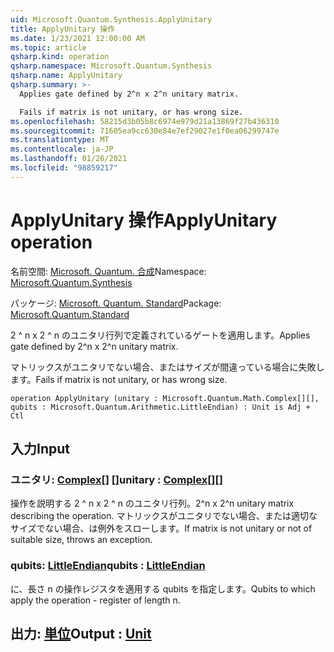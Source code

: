 ```yaml
---
uid: Microsoft.Quantum.Synthesis.ApplyUnitary
title: ApplyUnitary 操作
ms.date: 1/23/2021 12:00:00 AM
ms.topic: article
qsharp.kind: operation
qsharp.namespace: Microsoft.Quantum.Synthesis
qsharp.name: ApplyUnitary
qsharp.summary: >-
  Applies gate defined by 2^n x 2^n unitary matrix.

  Fails if matrix is not unitary, or has wrong size.
ms.openlocfilehash: 58215d3b05b8c6974e979d21a13869f27b436310
ms.sourcegitcommit: 71605ea9cc630e84e7ef29027e1f0ea06299747e
ms.translationtype: MT
ms.contentlocale: ja-JP
ms.lasthandoff: 01/26/2021
ms.locfileid: "98859217"
---
```

# <a name="applyunitary-operation"></a><span data-ttu-id="8ebd4-102">ApplyUnitary 操作</span><span class="sxs-lookup"><span data-stu-id="8ebd4-102">ApplyUnitary operation</span></span>

<span data-ttu-id="8ebd4-103">名前空間: [Microsoft. Quantum. 合成](xref:Microsoft.Quantum.Synthesis)</span><span class="sxs-lookup"><span data-stu-id="8ebd4-103">Namespace: [Microsoft.Quantum.Synthesis](xref:Microsoft.Quantum.Synthesis)</span></span>

<span data-ttu-id="8ebd4-104">パッケージ: [Microsoft. Quantum. Standard](https://nuget.org/packages/Microsoft.Quantum.Standard)</span><span class="sxs-lookup"><span data-stu-id="8ebd4-104">Package: [Microsoft.Quantum.Standard](https://nuget.org/packages/Microsoft.Quantum.Standard)</span></span>


<span data-ttu-id="8ebd4-105">2 ^ n x 2 ^ n のユニタリ行列で定義されているゲートを適用します。</span><span class="sxs-lookup"><span data-stu-id="8ebd4-105">Applies gate defined by 2^n x 2^n unitary matrix.</span></span>

<span data-ttu-id="8ebd4-106">マトリックスがユニタリでない場合、またはサイズが間違っている場合に失敗します。</span><span class="sxs-lookup"><span data-stu-id="8ebd4-106">Fails if matrix is not unitary, or has wrong size.</span></span>

```qsharp
operation ApplyUnitary (unitary : Microsoft.Quantum.Math.Complex[][], qubits : Microsoft.Quantum.Arithmetic.LittleEndian) : Unit is Adj + Ctl
```


## <a name="input"></a><span data-ttu-id="8ebd4-107">入力</span><span class="sxs-lookup"><span data-stu-id="8ebd4-107">Input</span></span>

### <a name="unitary--complex"></a><span data-ttu-id="8ebd4-108">ユニタリ: [Complex](xref:Microsoft.Quantum.Math.Complex)[] []</span><span class="sxs-lookup"><span data-stu-id="8ebd4-108">unitary : [Complex](xref:Microsoft.Quantum.Math.Complex)[][]</span></span>

<span data-ttu-id="8ebd4-109">操作を説明する 2 ^ n x 2 ^ n のユニタリ行列。</span><span class="sxs-lookup"><span data-stu-id="8ebd4-109">2^n x 2^n unitary matrix describing the operation.</span></span>
<span data-ttu-id="8ebd4-110">マトリックスがユニタリでない場合、または適切なサイズでない場合、は例外をスローします。</span><span class="sxs-lookup"><span data-stu-id="8ebd4-110">If matrix is not unitary or not of suitable size, throws an exception.</span></span>


### <a name="qubits--littleendian"></a><span data-ttu-id="8ebd4-111">qubits: [LittleEndian](xref:Microsoft.Quantum.Arithmetic.LittleEndian)</span><span class="sxs-lookup"><span data-stu-id="8ebd4-111">qubits : [LittleEndian](xref:Microsoft.Quantum.Arithmetic.LittleEndian)</span></span>

<span data-ttu-id="8ebd4-112">に、長さ n の操作レジスタを適用する qubits を指定します。</span><span class="sxs-lookup"><span data-stu-id="8ebd4-112">Qubits to which apply the operation - register of length n.</span></span>



## <a name="output--unit"></a><span data-ttu-id="8ebd4-113">出力: [単位](xref:microsoft.quantum.lang-ref.unit)</span><span class="sxs-lookup"><span data-stu-id="8ebd4-113">Output : [Unit](xref:microsoft.quantum.lang-ref.unit)</span></span>

